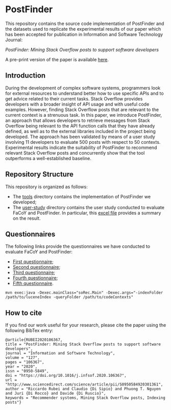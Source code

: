 
# PostFinder
This repository contains the source code implementation of PostFinder and the datasets used to replicate the experimental results of our paper which has been accepted for publication in Information and Software Technology Journal:

_PostFinder: Mining Stack Overflow posts to support software developers_

A pre-print version of the paper is available [here](https://github.com/MDEGroup/PostFinder/blob/master/IST-SOrec.pdf).

## Introduction
During the development of complex software systems, programmers look for external resources to understand better how to use specific APIs and to get advice related to their current tasks. Stack Overflow provides developers with a broader insight of API usage and with useful code examples. However, finding Stack Overflow posts that are relevant to the current context is a strenuous task. In this paper, we introduce PostFinder, an approach that allows developers to retrieve messages from Stack Overflow being relevant to the API function calls that they have already defined, as well as to the external libraries included in the project being developed. The approach has been validated by means of a user study involving 11 developers to evaluate 500 posts with respect to 50 contexts. Experimental results indicate the suitability of PostFinder to recommend relevant Stack Overflow posts and concurrently show that the tool outperforms a well-established baseline.

## Repository Structure
This repository is organized as follows:

* The [tools](./tools) directory contains the implementation of PostFinder we developed;
* The [user-study](./user-study) directory contains the user study conducted to evaluate FaCoY and PostFinder. In particular, this [excel file](./user-study/UserEvaluationResults.xlsx) provides a summary on the result.

## Questionnaires
The following links provide the questionnaires we have conducted to evaluate FaCoY and PostFinder:

* [First questionnaire](https://docs.google.com/forms/d/e/1FAIpQLScyfDQsf5wz0gze6Z_CZfhrqy71f4h8KiWl-nX-6vm0rh2YlA/viewform?usp=pp_url);
* [Second questionnaire](https://docs.google.com/forms/d/e/1FAIpQLSdngaMJKtA3cCtjnzz2Br3qEGUV5ok1P9MkWAtP-PmjHcpa0A/viewform);
* [Third questionnaire](https://docs.google.com/forms/d/e/1FAIpQLSezCjqRAWLSD14pLHnrWA2QDvlQAdHtXRoL74iZzbMz5lCmeQ/viewform?usp=pp_url);
* [Fourth questionnaire](https://docs.google.com/forms/d/e/1FAIpQLSeETcUGH5zpJyS7k3i0MJx86jUaJ4ti5Pj-SYe6f1IoOheseg/viewform?usp=pp_url);
* [Fifth questionnaire](https://docs.google.com/forms/d/e/1FAIpQLSel1fh8mp7vMCFf0XaTlFWyq0xQ8scHjbPS5tqqzfG_3wW2NQ/viewform?usp=pp_url).



```
mvn exec:java -Dexec.mainClass="soRec.Main" -Dexec.args="-indexFolder /path/to/luceneIndex -queryFolder /path/to/codeContexts"
```




## How to cite
If you find our work useful for your research, please cite the paper using the following BibTex entry:

```
@article{RUBEI2020106367,
title = "PostFinder: Mining Stack Overflow posts to support software developers",
journal = "Information and Software Technology",
volume = "127",
pages = "106367",
year = "2020",
issn = "0950-5849",
doi = "https://doi.org/10.1016/j.infsof.2020.106367",
url = "http://www.sciencedirect.com/science/article/pii/S0950584920301361",
author = "Riccardo Rubei and Claudio {Di Sipio} and Phuong T. Nguyen and Juri {Di Rocco} and Davide {Di Ruscio}",
keywords = "Recommender systems, Mining Stack Overflow posts, Indexing posts"}

```

